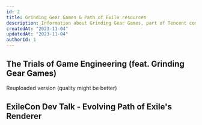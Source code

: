 ```yaml
---
id: 2
title: Grinding Gear Games & Path of Exile resources
description: Information about Grinding Gear Games, part of Tencent company that focus on Path of Exile - action hack and slash. We try to gather all meaning resources about their way of work, culture, problem solving ideas
createdAt: "2023-11-04"
updatedAt: "2023-11-04"
authorId: 1
---
```


## The Trials of Game Engineering (feat. Grinding Gear Games)

<Youtube videoId="SPgZZ-jjvF0"/>

Reuploaded version (quality might be better)

<Youtube videoId="mYry9Vl_Hh8"/>

## ExileCon Dev Talk - Evolving Path of Exile's Renderer

<Youtube videoId="whyJzrVEgVc"/>

